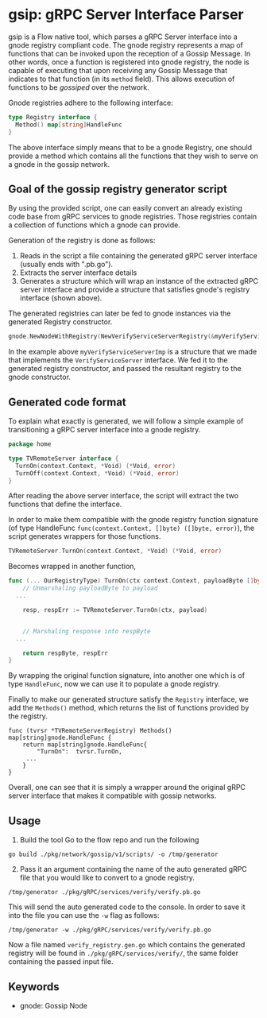 # gsip: gRPC Server Interface Parser
gsip is a Flow native tool, which parses a gRPC Server interface into a gnode
registry compliant code. The gnode registry represents a map of functions that
can be invoked upon the reception of a Gossip Message. In other words, once a
function is registered into gnode registry, the node is capable of executing that
upon receiving any Gossip Message that indicates to that function (in its
`method` field). This allows execution of functions to be _gossiped_ over the
network.

Gnode registries adhere to the following interface:
```go
type Registry interface {
  Method() map[string]HandleFunc
}
```

The above interface simply means that to be a gnode Registry, one should provide
a method which contains all the functions that they wish to serve on a gnode in
the gossip network.

## Goal of the gossip registry generator script
By using the provided script, one can easily convert an already existing code
base from gRPC services to gnode registries. Those registries contain a
collection of functions which a gnode can provide.

Generation of the registry is done as follows: 

1.  Reads in the script a file containing the generated gRPC server interface
    (usually ends with ".pb.go").
2.  Extracts the server interface details
3.  Generates a structure which will wrap an instance of the extracted gRPC
    server interface and provide a structure that satisfies gnode's registry
interface (shown above). 

The generated registries can later be fed to gnode instances via the generated Registry
constructor. 

```go
gnode.NewNodeWithRegistry(NewVerifyServiceServerRegistry(&myVerifyServiceServerImp{}))
```

In the example above `myVerifyServiceServerImp` is a structure that we made that
implements the `VerifyServiceServer` interface. We fed it to the generated
registry constructor, and passed the resultant registry to the gnode constructor.

## Generated code format

To explain what exactly is generated, we will follow a simple example of
transitioning a gRPC server interface into a gnode registry.

```go
package home

type TVRemoteServer interface {
  TurnOn(context.Context, *Void) (*Void, error)
  TurnOff(context.Context, *Void) (*Void, error)
}
```

After reading the above server interface, the script will extract the two functions that
define the interface. 

In order to make them compatible with  the gnode registry
function signature (of type HandleFunc `func(context.Context, []byte) ([]byte,
error)`), the script generates wrappers for those functions.

```go
TVRemoteServer.TurnOn(context.Context, *Void) (*Void, error)
```

Becomes wrapped in another function,

```go
func (... OurRegistryType) TurnOn(ctx context.Context, payloadByte []byte) ([]byte, error) {
	// Unmarshaling payloadByte to payload
  ...

	resp, respErr := TVRemoteServer.TurnOn(ctx, payload)


	// Marshaling response into respByte
  ...

	return respByte, respErr
}
```

By wrapping the original function signature, into another one which is of type
`HandleFunc`, now we can use it to populate a gnode registry.


Finally to make our generated structure satisfy the `Registry` interface, we add
the `Methods()` method, which returns the list of functions provided by the
registry.

```
func (tvrsr *TVRemoteServerRegistry) Methods() map[string]gnode.HandleFunc {
	return map[string]gnode.HandleFunc{
		"TurnOn":  tvrsr.TurnOn,
     ...
	}
}
```

Overall, one can see that it is simply a wrapper around the original gRPC server
interface that makes it compatible with gossip networks.

## Usage
1. Build the tool
Go to the flow repo and run the following
```
go build ./pkg/network/gossip/v1/scripts/ -o /tmp/generator
```

2. Pass it an argument containing the name of the auto generated gRPC file that
   you would like to convert to a gnode registry.
```
/tmp/generator ./pkg/gRPC/services/verify/verify.pb.go
```

This will send the auto generated code to the console. In order to save it into
the file you can use the `-w` flag as follows:
```
/tmp/generator -w ./pkg/gRPC/services/verify/verify.pb.go
```

Now a file named `verify_registry.gen.go` which contains the generated registry
will be found in `./pkg/gRPC/services/verify/`, the same folder containing the
passed input file.


## Keywords

* gnode: Gossip Node
